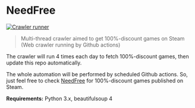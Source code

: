 ﻿# NeedFree

[![Crawler runner](https://github.com/LexKreyn/NeedFree/actions/workflows/python-app.yml/badge.svg?branch=master)](https://github.com/LexKreyn/NeedFree/actions/workflows/python-app.yml)

> Multi-thread crawler aimed to get 100%-discount games on Steam (Web crawler running by Github actions)

The crawler will run 4 times each day to fetch 100%-discount games, then update this repo automatically.

The whole automation will be performed by scheduled Github actions. So, just feel free to check [NeedFree](https://lexkreyn.github.io/NeedFree/) for 100%-discount games published on Steam.

**Requirements:**
Python 3.x, beautifulsoup 4

